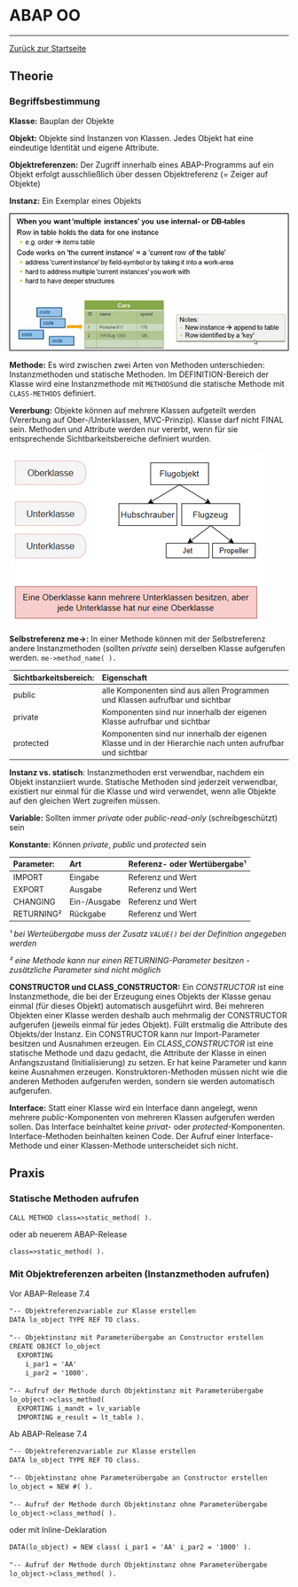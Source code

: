 # ABAP OO
---

[Zurück zur Startseite](https://wolfgangzeller.github.io/ABAP-for-SAP-BW/)

## Theorie

### Begriffsbestimmung
**Klasse:** Bauplan der Objekte

**Objekt:** Objekte sind Instanzen von Klassen. Jedes Objekt hat eine eindeutige Identität und eigene Attribute.

**Objektreferenzen:** Der Zugriff innerhalb eines ABAP-Programms auf ein Objekt erfolgt ausschließlich über dessen Objektreferenz (= Zeiger auf Objekte)

**Instanz:** Ein Exemplar eines Objekts

![Instances](img/Instances.png)

**Methode:** Es wird zwischen zwei Arten von Methoden unterschieden: Instanzmethoden und statische Methoden. Im DEFINITION-Bereich der Klasse wird eine Instanzmethode mit `METHODS`und die statische Methode mit `CLASS-METHODS` definiert.

**Vererbung:** Objekte können auf mehrere Klassen aufgeteilt werden (Vererbung auf Ober-/Unterklassen, MVC-Prinzip). Klasse darf nicht FINAL sein. Methoden und Attribute werden nur vererbt, wenn für sie entsprechende Sichtbarkeitsbereiche definiert wurden.

![Vererbung](img/Vererbung.png)

**Selbstreferenz me->:** In einer Methode können mit der Selbstreferenz andere Instanzmethoden (sollten *private* sein) derselben Klasse aufgerufen werden. `me->method_name( ).`

| **Sichtbarkeitsbereich:** | Eigenschaft |
| :--- | :--- |
| public | alle Komponenten sind aus allen Programmen und Klassen aufrufbar und sichtbar |
| private | Komponenten sind nur innerhalb der eigenen Klasse aufrufbar und sichtbar |
| protected | Komponenten sind nur innerhalb der eigenen Klasse und in der Hierarchie nach unten aufrufbar und sichtbar |

**Instanz vs. statisch**: Instanzmethoden erst verwendbar, nachdem ein Objekt instanziiert wurde. Statische Methoden sind jederzeit verwendbar, existiert nur einmal für die Klasse und wird verwendet, wenn alle Objekte auf den gleichen Wert zugreifen müssen.

**Variable:** Sollten immer *private* oder *public-read-only* (schreibgeschützt) sein

**Konstante:** Können *private*, *public* und *protected* sein

| **Parameter:** | Art | Referenz- oder Wertübergabe¹ |
| :--- | :--- | :--- |
| IMPORT | Eingabe | Referenz und Wert |
| EXPORT | Ausgabe | Referenz und Wert|
| CHANGING | Ein-/Ausgabe | Referenz und Wert |
| RETURNING² | Rückgabe | Referenz und Wert |

*¹ bei Werteübergabe muss der Zusatz `VALUE()` bei der Definition angegeben werden*

*² eine Methode kann nur einen RETURNING-Parameter besitzen - zusätzliche Parameter sind nicht möglich*

**CONSTRUCTOR und CLASS_CONSTRUCTOR:** Ein *CONSTRUCTOR* ist eine Instanzmethode, die bei der Erzeugung eines Objekts der Klasse genau einmal (für dieses Objekt) automatisch ausgeführt wird. Bei mehreren Objekten einer Klasse werden deshalb auch mehrmalig der CONSTRUCTOR aufgerufen (jeweils einmal für jedes Objekt). Füllt erstmalig die Attribute des Objekts/der Instanz. Ein CONSTRUCTOR kann nur Import-Parameter besitzen und Ausnahmen erzeugen.
Ein *CLASS_CONSTRUCTOR* ist eine statische Methode und dazu gedacht, die Attribute der Klasse in einen Anfangszustand (Initialisierung) zu setzen. Er hat keine Parameter und kann keine Ausnahmen erzeugen. Konstruktoren-Methoden müssen nicht wie die anderen Methoden aufgerufen werden, sondern sie werden automatisch aufgerufen.

**Interface:** Statt einer Klasse wird ein Interface dann angelegt, wenn mehrere *public*-Komponenten von mehreren Klassen aufgerufen werden sollen. Das Interface beinhaltet keine *privat*- oder *protected*-Komponenten. Interface-Methoden beinhalten keinen Code. Der Aufruf einer Interface-Methode und einer Klassen-Methode unterscheidet sich nicht.


## Praxis
### Statische Methoden aufrufen
```abap
CALL METHOD class=>static_method( ).
```
oder ab neuerem ABAP-Release
```abap
class=>static_method( ).
```

### Mit Objektreferenzen arbeiten (Instanzmethoden aufrufen)
Vor ABAP-Release 7.4
```abap
"-- Objektreferenzvariable zur Klasse erstellen
DATA lo_object TYPE REF TO class.

"-- Objektinstanz mit Parameterübergabe an Constructor erstellen
CREATE OBJECT lo_object
  EXPORTING
    i_par1 = 'AA'
    i_par2 = '1000'.

"-- Aufruf der Methode durch Objektinstanz mit Parameterübergabe
lo_object->class_method( 
  EXPORTING i_mandt = lv_variable
  IMPORTING e_result = lt_table ).    
```
Ab ABAP-Release 7.4
```abap
"-- Objektreferenzvariable zur Klasse erstellen
DATA lo_object TYPE REF TO class.

"-- Objektinstanz ohne Parameterübergabe an Constructor erstellen
lo_object = NEW #( ).

"-- Aufruf der Methode durch Objektinstanz ohne Parameterübergabe
lo_object->class_method( ).
```
oder mit Inline-Deklaration
```abap
DATA(lo_object) = NEW class( i_par1 = 'AA' i_par2 = '1000' ).

"-- Aufruf der Methode durch Objektinstanz ohne Parameterübergabe
lo_object->class_method( ).
```

